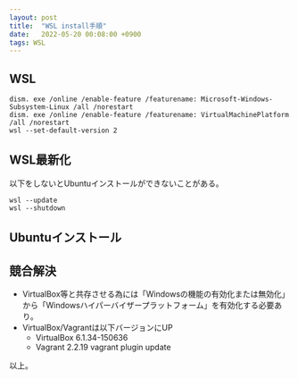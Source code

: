 ```yaml
---
layout: post
title:  "WSL install手順"
date:   2022-05-20 00:08:00 +0900
tags: WSL
---
```


## WSL

```
dism. exe /online /enable-feature /featurename: Microsoft-Windows-Subsystem-Linux /all /norestart
dism. exe /online /enable-feature /featurename: VirtualMachinePlatform /all /norestart
wsl --set-default-version 2
```

## WSL最新化
以下をしないとUbuntuインストールができないことがある。
```
wsl --update
wsl --shutdown
```

## Ubuntuインストール

## 競合解決

* VirtualBox等と共存させる為には「Windowsの機能の有効化または無効化」から「Windowsハイパーバイザープラットフォーム」を有効化する必要あり。
* VirtualBox/Vagrantは以下バージョンにUP
    * VirtualBox 6.1.34-150636
    * Vagrant 2.2.19
        vagrant plugin update

以上。

